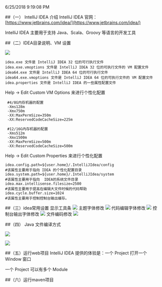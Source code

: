 6/25/2018 9:19:08 PM 

##（一） IntelliJ IDEA 介绍
IntelliJ IDEA 官网：[https://www.jetbrains.com/idea/](https://www.jetbrains.com/idea/)

IntelliJ IDEA 主要用于支持 Java、Scala、Groovy 等语言的开发工具

##（二）IDEA目录说明、VM 设置

![](https://i.imgur.com/rhwUeIo.jpg)
	
	idea.exe 文件是 IntelliJ IDEA 32 位的可行执行文件
	idea.exe.vmoptions 文件是 IntelliJ IDEA 32 位的可执行文件的 VM 配置文件
	idea64.exe 文件是 IntelliJ IDEA 64 位的可行执行文件
	idea64.exe.vmoptions 文件是 IntelliJ IDEA 64 位的可执行文件的 VM 配置文件
	idea.properties 文件是 IntelliJ IDEA 的一些属性配置文件

Help -> Edit Custom VM Options 来进行个性化配置

	 #4/8G内存机器的配置
	 -Xms128m
	 -Xmx750m
	 -XX:MaxPermSize=350m
	 -XX:ReservedCodeCacheSize=225m

	 #12/16G内存机器的配置
	 -Xms512m
	 -Xmx1500m
	 -XX:MaxPermSize=500m
     -XX:ReservedCodeCacheSize=500m

Help -> Edit Custom Properties 来进行个性化配置


	idea.config.path=${user.home}/.IntelliJIdea/config
	#该属性主要用于指向 IDEA 的个性化配置目录
	idea.system.path=${user.home}/.IntelliJIdea/system
	#该属性主要用于指向  IDEA的系统文件目录
	idea.max.intellisense.filesize=2500
	#该属性主要用于提高在编辑大文件时候的代码帮助	
	idea.cycle.buffer.size=1024
	#该属性主要用于控制控制台输出缓存。


##（三）idea常用设置
显示工具条
![](https://i.imgur.com/so08C2a.jpg)
主题字体修改
![](https://i.imgur.com/nLQPeA4.jpg)
代码编辑字体修改
![](https://i.imgur.com/iE6uQmI.jpg)
控制台输出字体修改
![](https://i.imgur.com/kRaLxhw.jpg)
文件编码修改
![](https://i.imgur.com/iJFHCDH.jpg)

##（四） Java 文件编译方式

![](https://i.imgur.com/ZjHK51C.jpg)

![](https://i.imgur.com/zfWJmbE.jpg)

##（五）运行web项目
IntelliJ IDEA 提供的体验是：一个 Project 打开一个 Window 窗口

一个 Project 可以有多个 Module



##（六）运行maven项目

